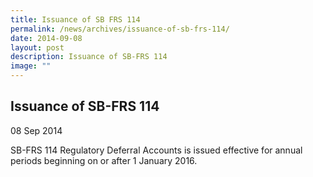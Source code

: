 ```yaml
---
title: Issuance of SB FRS 114
permalink: /news/archives/issuance-of-sb-frs-114/
date: 2014-09-08
layout: post
description: Issuance of SB-FRS 114
image: ""
---
```

Issuance of SB-FRS 114
----------------------

08 Sep 2014

SB-FRS 114 Regulatory Deferral Accounts is issued effective for annual periods beginning on or after 1 January 2016.